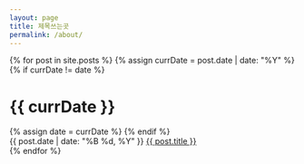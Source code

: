 ```yaml
---
layout: page
title: 제목쓰는곳
permalink: /about/
---
```

<div class="archive">
  {% for post in site.posts %} {% assign currDate = post.date | date: "%Y" %} {%
  if currDate != date %}
  <h1 class="archive-year">{{ currDate }}</h1>
  {% assign date = currDate %} {% endif %}
  <div class="archive-item">
    <span class="post-date archive-date fs-4"
      >{{ post.date | date: "%B %d, %Y" }}</span
    >
    <a href="{{ post.url | relative_url }}" class="archive-title fs-4"
      >{{ post.title }}</a
    >
  </div>
  {% endfor %}
</div>